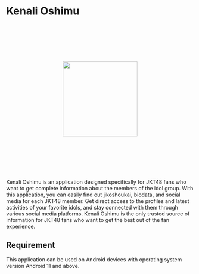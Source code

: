 # Kenali Oshimu
<p align="center" style="padding-top: 100px; padding-bottom: 100px;">
  <img src="https://upload.wikimedia.org/wikipedia/commons/thumb/8/82/JKT48.svg/642px-JKT48.svg.png" width="200" >
</p>

Kenali Oshimu is an application designed specifically for JKT48 fans who want to get complete information about the members of the idol group. With this application, you can easily find out jikoshoukai, biodata, and social media for each JKT48 member. Get direct access to the profiles and latest activities of your favorite idols, and stay connected with them through various social media platforms. Kenali Oshimu is the only trusted source of information for JKT48 fans who want to get the best out of the fan experience.

## Requirement
This application can be used on Android devices with operating system version Android 11 and above.
